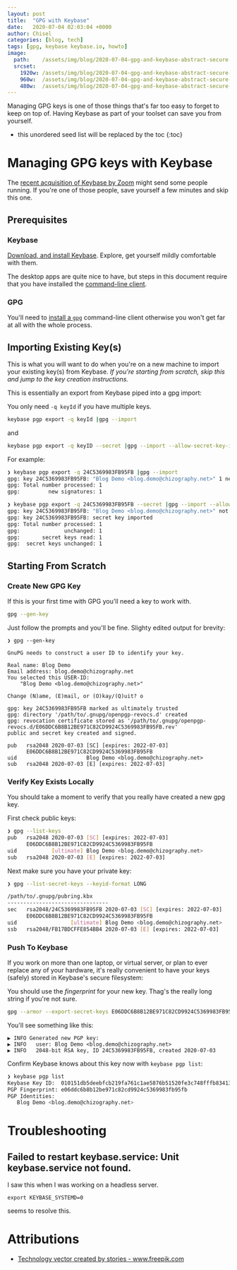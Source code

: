 ```yaml
---
layout: post
title:  "GPG with Keybase"
date:   2020-07-04 02:03:04 +0000
author: Chisel
categories: [blog, tech]
tags: [gpg, keybase keybase.io, howto]
image:
  path:    /assets/img/blog/2020-07-04-gpg-and-keybase-abstract-secure-technology-background.jpg
  srcset:
    1920w: /assets/img/blog/2020-07-04-gpg-and-keybase-abstract-secure-technology-background.jpg
    960w:  /assets/img/blog/2020-07-04-gpg-and-keybase-abstract-secure-technology-background@0,5x.jpg
    480w:  /assets/img/blog/2020-07-04-gpg-and-keybase-abstract-secure-technology-background@0,25x.jpg
---
```


Managing GPG keys is one of those things that's far too easy to forget to keep
on top of. Having Keybase as part of your toolset can save you from yourself.

<!--more-->

* this unordered seed list will be replaced by the toc
{:toc}

# Managing GPG keys with Keybase

The [recent acquisition of Keybase by Zoom][acquisition] might send some people
running.  If you're one of those people, save yourself a few minutes and skip
this one.

## Prerequisites

### Keybase

[Download, and install Keybase][install-keybase]. Explore, get yourself mildly
comfortable with them.

The desktop apps are quite nice to have, but steps in this document require
that you have installed the [command-line client][cli-keybase].

### GPG

You'll need to [install a `gpg`][install-gpg] command-line client otherwise you won't get far
at all with the whole process.

## Importing Existing Key(s)

This is what you will want to do when you're on a new machine to import your
existing key(s) from Keybase.
_If you're starting from scratch, skip this and jump to the key creation
instructions._

This is essentially an export from Keybase piped into a gpg import:

You only need `-q keyId` if you have multiple keys.

```sh
keybase pgp export -q keyId |gpg --import
```

and

```sh
keybase pgp export -q keyID --secret |gpg --import --allow-secret-key-import
```

For example:

```sh
❯ keybase pgp export -q 24C5369983FB95FB |gpg --import
gpg: key 24C5369983FB95FB: "Blog Demo <blog.demo@chizography.net>" 1 new signature
gpg: Total number processed: 1
gpg:         new signatures: 1

❯ keybase pgp export -q 24C5369983FB95FB --secret |gpg --import --allow-secret-key-import
gpg: key 24C5369983FB95FB: "Blog Demo <blog.demo@chizography.net>" not changed
gpg: key 24C5369983FB95FB: secret key imported
gpg: Total number processed: 1
gpg:              unchanged: 1
gpg:       secret keys read: 1
gpg:  secret keys unchanged: 1
```

## Starting From Scratch

### Create New GPG Key

If this is your first time with GPG you'll need a key to work with.

```sh
gpg --gen-key
```

Just follow the prompts and you'll be fine. Slighty edited output for brevity:

```
❯ gpg --gen-key

GnuPG needs to construct a user ID to identify your key.

Real name: Blog Demo
Email address: blog.demo@chizography.net
You selected this USER-ID:
    "Blog Demo <blog.demo@chizography.net>"

Change (N)ame, (E)mail, or (O)kay/(Q)uit? o

gpg: key 24C5369983FB95FB marked as ultimately trusted
gpg: directory '/path/to/.gnupg/openpgp-revocs.d' created
gpg: revocation certificate stored as '/path/to/.gnupg/openpgp-revocs.d/E06DDC6B8B12BE971C82CD9924C5369983FB95FB.rev'
public and secret key created and signed.

pub   rsa2048 2020-07-03 [SC] [expires: 2022-07-03]
      E06DDC6B8B12BE971C82CD9924C5369983FB95FB
uid                      Blog Demo <blog.demo@chizography.net>
sub   rsa2048 2020-07-03 [E] [expires: 2022-07-03]
```

### Verify Key Exists Locally

You should take a moment to verify that you really have created a new gpg key.

First check public keys:

```sh
❯ gpg --list-keys
pub   rsa2048 2020-07-03 [SC] [expires: 2022-07-03]
      E06DDC6B8B12BE971C82CD9924C5369983FB95FB
uid           [ultimate] Blog Demo <blog.demo@chizography.net>
sub   rsa2048 2020-07-03 [E] [expires: 2022-07-03]
```

Next make sure you have your private key:

```sh
❯ gpg --list-secret-keys --keyid-format LONG

/path/to/.gnupg/pubring.kbx
--------------------------------
sec   rsa2048/24C5369983FB95FB 2020-07-03 [SC] [expires: 2022-07-03]
      E06DDC6B8B12BE971C82CD9924C5369983FB95FB
uid                 [ultimate] Blog Demo <blog.demo@chizography.net>
ssb   rsa2048/FB17BDCFFE854BB4 2020-07-03 [E] [expires: 2022-07-03]
```

### Push To Keybase

If you work on more than one laptop, or virtual server, or plan to ever replace
any of your hardware, it's really convenient to have your keys (safely) stored
in Keybase's secure filesystem:

You should use the _fingerprint_ for your new key. Thag's the really long
string if you're not sure.

```sh
gpg --armor --export-secret-keys E06DDC6B8B12BE971C82CD9924C5369983FB95FB |keybase pgp import
```

You'll see something like this:

```
▶ INFO Generated new PGP key:
▶ INFO   user: Blog Demo <blog.demo@chizography.net>
▶ INFO   2048-bit RSA key, ID 24C5369983FB95FB, created 2020-07-03
```

Confirm Keybase knows about this key now with `keybase pgp list`:

```sh
❯ keybase pgp list
Keybase Key ID:  010151db5deebfcb219fa761c1ae5876b51520fe3c748fffb834139201362d5224ff0a
PGP Fingerprint: e06ddc6b8b12be971c82cd9924c5369983fb95fb
PGP Identities:
   Blog Demo <blog.demo@chizography.net>
```

# Troubleshooting

## Failed to restart keybase.service: Unit keybase.service not found.

I saw this when I was working on a headless server.

```
export KEYBASE_SYSTEMD=0
```

seems to resolve this.

# Attributions

- <a href="https://www.freepik.com/free-photos-vectors/technology">Technology vector created by stories - www.freepik.com</a>

[acquisition]: https://www.cnbc.com/2020/05/07/zoom-buys-keybase-in-first-deal-as-part-of-plan-to-fix-security.html
[cli-keybase]: https://github.com/keybase/client/blob/master/go/README.md
[install-gpg]: https://gnupg.org/
[install-keybase]: https://keybase.io/download
